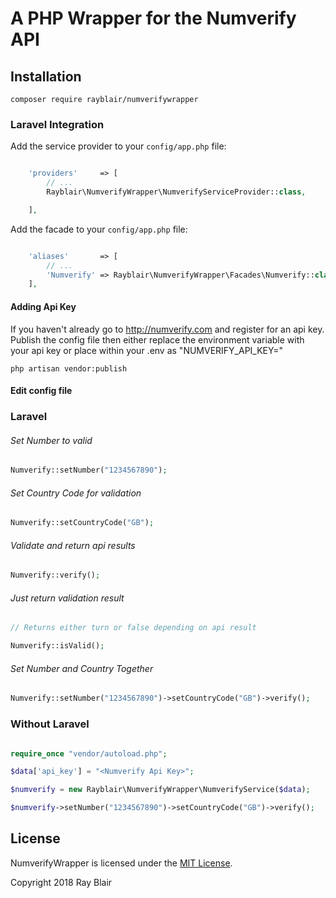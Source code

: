 # A PHP Wrapper for the Numverify API

## Installation

` composer require rayblair/numverifywrapper `

### Laravel Integration

Add the service provider to your `config/app.php` file:

```php

    'providers'     => [
        // ...
        Rayblair\NumverifyWrapper\NumverifyServiceProvider::class,

    ],
```

Add the facade to your `config/app.php` file:

```php

    'aliases'       => [
        // ...
        'Numverify' => Rayblair\NumverifyWrapper\Facades\Numverify::class,
    ],

```
#### Adding Api Key

If you haven't already go to http://numverify.com and register for an api key.
Publish the config file then either replace the environment variable with your api key or place within your .env as "NUMVERIFY_API_KEY=<Numverify Api Key>"

`php artisan vendor:publish`

#### Edit config file


### Laravel

###### Set Number to valid

```php
Numverify::setNumber("1234567890");
```

###### Set Country Code for validation

```php
Numverify::setCountryCode("GB");
```

###### Validate and return api results

```php
Numverify::verify();
```

###### Just return validation result

```php
// Returns either turn or false depending on api result

Numverify::isValid();
```

###### Set Number and Country Together

```php
Numverify::setNumber("1234567890")->setCountryCode("GB")->verify();
```


### Without Laravel

```php

require_once "vendor/autoload.php";

$data['api_key'] = "<Numverify Api Key>";

$numverify = new Rayblair\NumverifyWrapper\NumverifyService($data);

$numverify->setNumber("1234567890")->setCountryCode("GB")->verify();

```


## License

NumverifyWrapper is licensed under the [MIT License](http://opensource.org/licenses/MIT).

Copyright 2018 Ray Blair
